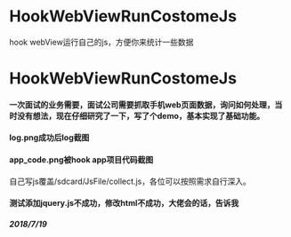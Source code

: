 # HookWebViewRunCostomeJs
hook webView运行自己的js，方便你来统计一些数据

# HookWebViewRunCostomeJs
#### 一次面试的业务需要，面试公司需要抓取手机web页面数据，询问如何处理，当时没有想法，现在仔细研究了一下，写了个demo，基本实现了基础功能。
#### log.png成功后log截图
#### app_code.png被hook app项目代码截图
自己写js覆盖/sdcard/JsFile/collect.js，各位可以按照需求自行深入。
#### 测试添加jquery.js不成功，修改html不成功，大佬会的话，告诉我
##### 2018/7/19

